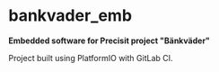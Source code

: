 # bankvader_emb

**Embedded software for Precisit project "Bänkväder"**

Project built using PlatformIO with GitLab CI.
